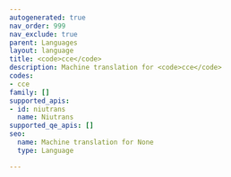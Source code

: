 ```yaml
---
autogenerated: true
nav_order: 999
nav_exclude: true
parent: Languages
layout: language
title: <code>cce</code>
description: Machine translation for <code>cce</code>
codes:
- cce
family: []
supported_apis:
- id: niutrans
  name: Niutrans
supported_qe_apis: []
seo:
  name: Machine translation for None
  type: Language

---
```



